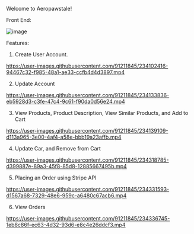 Welcome to Aeropawstale!  

Front End:

![image](https://user-images.githubusercontent.com/91211845/234359779-ad3babb5-107f-41a7-b609-acac832390f8.png)


Features: 
  1. Create User Account.

https://user-images.githubusercontent.com/91211845/234102416-94467c32-f985-48a1-ae33-ccfb4d4d3897.mp4

  2. Update Account
 
https://user-images.githubusercontent.com/91211845/234133836-eb5928d3-c3fe-47c4-9c61-f90da0d56e24.mp4

  3. View Products, Product Description, View Similar Products, and Add to Cart

https://user-images.githubusercontent.com/91211845/234139109-d113a965-3e00-4af4-a58e-bbb19a23affb.mp4

  4. Update Car, and Remove from Cart

https://user-images.githubusercontent.com/91211845/234318785-d399887e-89a3-45f8-85d8-12885667495b.mp4

  5. Placing an Order using Stripe API

https://user-images.githubusercontent.com/91211845/234331593-d1567a68-7329-48e6-959c-a6480c67acb6.mp4

  6. View Orders

https://user-images.githubusercontent.com/91211845/234336745-1eb8c86f-ec63-4d32-93d6-e8c4e26ddcf3.mp4
